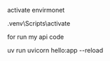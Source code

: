 activate envirmonet 

.venv\Scripts\activate

for run my api code

 uv run uvicorn hello:app --reload
